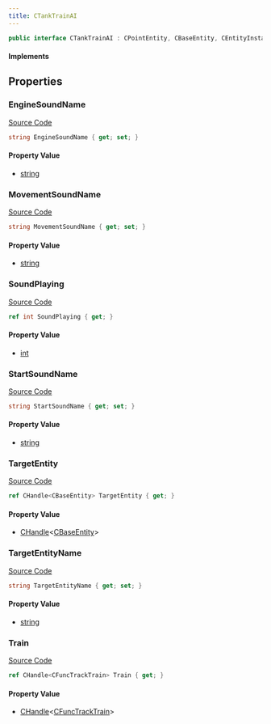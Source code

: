 ```yaml
---
title: CTankTrainAI
---
```


```csharp
public interface CTankTrainAI : CPointEntity, CBaseEntity, CEntityInstance, ISchemaClass<CEntityInstance>, ISchemaClass<CBaseEntity>, ISchemaClass<CPointEntity>, ISchemaClass<CTankTrainAI>, ISchemaField, ISchemaClass, INativeHandle
```

#### Implements

## Properties

### EngineSoundName

[Source Code](https://github.com/swiftly-solution/swiftlys2/blob/main/managed/src/SwiftlyS2.Generated/Schemas/Interfaces/CTankTrainAI.cs#L25)

```csharp
string EngineSoundName { get; set; }
```

#### Property Value

- [string](https://learn.microsoft.com/dotnet/api/system.string)

### MovementSoundName

[Source Code](https://github.com/swiftly-solution/swiftlys2/blob/main/managed/src/SwiftlyS2.Generated/Schemas/Interfaces/CTankTrainAI.cs#L27)

```csharp
string MovementSoundName { get; set; }
```

#### Property Value

- [string](https://learn.microsoft.com/dotnet/api/system.string)

### SoundPlaying

[Source Code](https://github.com/swiftly-solution/swiftlys2/blob/main/managed/src/SwiftlyS2.Generated/Schemas/Interfaces/CTankTrainAI.cs#L21)

```csharp
ref int SoundPlaying { get; }
```

#### Property Value

- [int](https://learn.microsoft.com/dotnet/api/system.int32)

### StartSoundName

[Source Code](https://github.com/swiftly-solution/swiftlys2/blob/main/managed/src/SwiftlyS2.Generated/Schemas/Interfaces/CTankTrainAI.cs#L23)

```csharp
string StartSoundName { get; set; }
```

#### Property Value

- [string](https://learn.microsoft.com/dotnet/api/system.string)

### TargetEntity

[Source Code](https://github.com/swiftly-solution/swiftlys2/blob/main/managed/src/SwiftlyS2.Generated/Schemas/Interfaces/CTankTrainAI.cs#L19)

```csharp
ref CHandle<CBaseEntity> TargetEntity { get; }
```

#### Property Value

- [CHandle](/docs/api/shared/natives/chandle-1)<[CBaseEntity](/docs/api/shared/schemadefinitions/cbaseentity)>

### TargetEntityName

[Source Code](https://github.com/swiftly-solution/swiftlys2/blob/main/managed/src/SwiftlyS2.Generated/Schemas/Interfaces/CTankTrainAI.cs#L29)

```csharp
string TargetEntityName { get; set; }
```

#### Property Value

- [string](https://learn.microsoft.com/dotnet/api/system.string)

### Train

[Source Code](https://github.com/swiftly-solution/swiftlys2/blob/main/managed/src/SwiftlyS2.Generated/Schemas/Interfaces/CTankTrainAI.cs#L17)

```csharp
ref CHandle<CFuncTrackTrain> Train { get; }
```

#### Property Value

- [CHandle](/docs/api/shared/natives/chandle-1)<[CFuncTrackTrain](/docs/api/shared/schemadefinitions/cfunctracktrain)>

